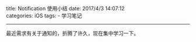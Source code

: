 title: Notification 使用小结
date: 2017/4/3 14:07:12  
categories: iOS
tags: 
	- 学习笔记


------

最近需求有关于通知的，折腾了许久，现在集中学习一下。

<!--more-->

